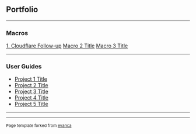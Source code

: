 ## Portfolio

---

### Macros

[1. Cloudflare Follow-up](/macros1)
[Macro 2 Title](/pdf/sample_presentation.pdf)
[Macro 3 Title](http://example.com/)

---

### User Guides

- [Project 1 Title](http://example.com/)
- [Project 2 Title](http://example.com/)
- [Project 3 Title](http://example.com/)
- [Project 4 Title](http://example.com/)
- [Project 5 Title](http://example.com/)

---




---
<p style="font-size:11px">Page template forked from <a href="https://github.com/evanca/quick-portfolio">evanca</a></p>
<!-- Remove above link if you don't want to attibute -->
